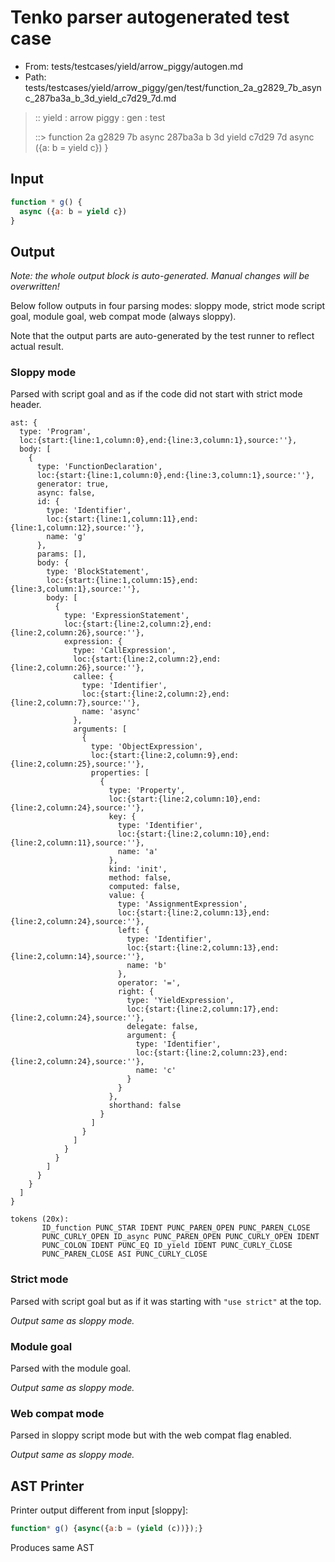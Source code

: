 # Tenko parser autogenerated test case

- From: tests/testcases/yield/arrow_piggy/autogen.md
- Path: tests/testcases/yield/arrow_piggy/gen/test/function_2a_g2829_7b_async_287ba3a_b_3d_yield_c7d29_7d.md

> :: yield : arrow piggy : gen : test
>
> ::> function 2a g2829 7b async 287ba3a b 3d yield c7d29 7d
>            async ({a: b = yield c})
>          }

## Input


`````js
function * g() {
  async ({a: b = yield c})
}
`````

## Output

_Note: the whole output block is auto-generated. Manual changes will be overwritten!_

Below follow outputs in four parsing modes: sloppy mode, strict mode script goal, module goal, web compat mode (always sloppy).

Note that the output parts are auto-generated by the test runner to reflect actual result.

### Sloppy mode

Parsed with script goal and as if the code did not start with strict mode header.

`````
ast: {
  type: 'Program',
  loc:{start:{line:1,column:0},end:{line:3,column:1},source:''},
  body: [
    {
      type: 'FunctionDeclaration',
      loc:{start:{line:1,column:0},end:{line:3,column:1},source:''},
      generator: true,
      async: false,
      id: {
        type: 'Identifier',
        loc:{start:{line:1,column:11},end:{line:1,column:12},source:''},
        name: 'g'
      },
      params: [],
      body: {
        type: 'BlockStatement',
        loc:{start:{line:1,column:15},end:{line:3,column:1},source:''},
        body: [
          {
            type: 'ExpressionStatement',
            loc:{start:{line:2,column:2},end:{line:2,column:26},source:''},
            expression: {
              type: 'CallExpression',
              loc:{start:{line:2,column:2},end:{line:2,column:26},source:''},
              callee: {
                type: 'Identifier',
                loc:{start:{line:2,column:2},end:{line:2,column:7},source:''},
                name: 'async'
              },
              arguments: [
                {
                  type: 'ObjectExpression',
                  loc:{start:{line:2,column:9},end:{line:2,column:25},source:''},
                  properties: [
                    {
                      type: 'Property',
                      loc:{start:{line:2,column:10},end:{line:2,column:24},source:''},
                      key: {
                        type: 'Identifier',
                        loc:{start:{line:2,column:10},end:{line:2,column:11},source:''},
                        name: 'a'
                      },
                      kind: 'init',
                      method: false,
                      computed: false,
                      value: {
                        type: 'AssignmentExpression',
                        loc:{start:{line:2,column:13},end:{line:2,column:24},source:''},
                        left: {
                          type: 'Identifier',
                          loc:{start:{line:2,column:13},end:{line:2,column:14},source:''},
                          name: 'b'
                        },
                        operator: '=',
                        right: {
                          type: 'YieldExpression',
                          loc:{start:{line:2,column:17},end:{line:2,column:24},source:''},
                          delegate: false,
                          argument: {
                            type: 'Identifier',
                            loc:{start:{line:2,column:23},end:{line:2,column:24},source:''},
                            name: 'c'
                          }
                        }
                      },
                      shorthand: false
                    }
                  ]
                }
              ]
            }
          }
        ]
      }
    }
  ]
}

tokens (20x):
       ID_function PUNC_STAR IDENT PUNC_PAREN_OPEN PUNC_PAREN_CLOSE
       PUNC_CURLY_OPEN ID_async PUNC_PAREN_OPEN PUNC_CURLY_OPEN IDENT
       PUNC_COLON IDENT PUNC_EQ ID_yield IDENT PUNC_CURLY_CLOSE
       PUNC_PAREN_CLOSE ASI PUNC_CURLY_CLOSE
`````

### Strict mode

Parsed with script goal but as if it was starting with `"use strict"` at the top.

_Output same as sloppy mode._

### Module goal

Parsed with the module goal.

_Output same as sloppy mode._

### Web compat mode

Parsed in sloppy script mode but with the web compat flag enabled.

_Output same as sloppy mode._

## AST Printer

Printer output different from input [sloppy]:

````js
function* g() {async({a:b = (yield (c))});}
````

Produces same AST
